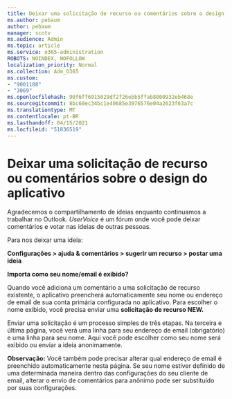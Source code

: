 ```yaml
---
title: Deixar uma solicitação de recurso ou comentários sobre o design do aplicativo
ms.author: pebaum
author: pebaum
manager: scotv
ms.audience: Admin
ms.topic: article
ms.service: o365-administration
ROBOTS: NOINDEX, NOFOLLOW
localization_priority: Normal
ms.collection: Adm_O365
ms.custom:
- "9001108"
- "3069"
ms.openlocfilehash: 90f6ff6915029df2f26ebb5ffab8000932eb468e
ms.sourcegitcommit: 8bc60ec34bc1e40685e3976576e04a2623f63a7c
ms.translationtype: MT
ms.contentlocale: pt-BR
ms.lasthandoff: 04/15/2021
ms.locfileid: "51836519"
---
```

# <a name="leave-a-feature-request-or-feedback-on-app-design"></a>Deixar uma solicitação de recurso ou comentários sobre o design do aplicativo

Agradecemos o compartilhamento de ideias enquanto continuamos a trabalhar no Outlook. *UserVoice* é um fórum onde você pode deixar comentários e votar nas ideias de outras pessoas.  

Para nos deixar uma ideia: 

**Configurações > ajuda & comentários > sugerir um recurso > postar uma ideia** 

**Importa como seu nome/email é exibido?**

Quando você adiciona um comentário a uma solicitação de recurso existente, o aplicativo preencherá automaticamente seu nome ou endereço de email de sua conta primária configurada no aplicativo. Para escolher o nome exibido, você precisa enviar uma **solicitação de recurso NEW.** 

Enviar uma solicitação é um processo simples de três etapas. Na terceira e última página, você verá uma linha para seu endereço de email (obrigatório) e uma linha para seu nome. Aqui você pode escolher como seu nome será exibido ou enviar a ideia anonimamente. 

**Observação:** Você também pode precisar alterar qual endereço de email é preenchido automaticamente nesta página. Se seu nome estiver definido de uma determinada maneira dentro das configurações do seu cliente de email, alterar o envio de comentários para anônimo pode ser substituído por suas configurações. 

